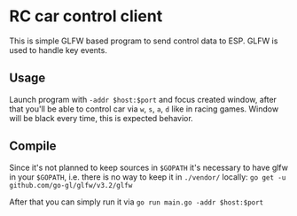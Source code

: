 # RC car control client

This is simple GLFW based program to send control data to ESP. GLFW is used to handle key events.

## Usage
Launch program with `-addr $host:$port` and focus created window, after that you'll be able to control car via `w`, `s`, `a`, `d`
like in racing games. Window will be black every time, this is expected behavior.

## Compile
Since it's not planned to keep sources in `$GOPATH` it's necessary to have glfw in your `$GOPATH`, i.e. there is no way to keep it
in `./vendor/` locally: `go get -u github.com/go-gl/glfw/v3.2/glfw`

After that you can simply run it via `go run main.go -addr $host:$port`
